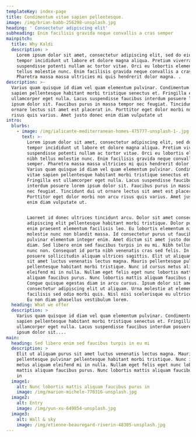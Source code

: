 ```yaml
---
templateKey: index-page
title: Condimentum vitae sapien pellentesque.
image: /img/brian-babb-256298-unsplash.jpg
heading: ' Consectetur adipiscing elit'
subheading: Enim facilisis gravida neque convallis a cras semper
mainpitch:
  title: Why Kaldi
  description: >
    Lorem ipsum dolor sit amet, consectetur adipiscing elit, sed do eiusmod
    tempor incididunt ut labore et dolore magna aliqua. Pretium viverra
    suspendisse potenti nullam ac tortor vitae. Orci eu lobortis elementum nibh
    tellus molestie nunc. Enim facilisis gravida neque convallis a cras semper.
    Pharetra massa massa ultricies mi quis hendrerit dolor magna. .
description: >-
  Varius quam quisque id diam vel quam elementum pulvinar. Condimentum vitae
  sapien pellentesque habitant morbi tristique senectus et. Fringilla est
  ullamcorper eget nulla. Lacus suspendisse faucibus interdum posuere lorem
  ipsum dolor sit. Faucibus purus in massa tempor nec feugiat. Tincidunt dui ut
  ornare lectus sit amet est placerat in. Porttitor eget dolor morbi non arcu
  risus quis varius. Amet justo donec enim diam vulputate ut
intro:
  blurbs:
    - image: /img/ialicante-mediterranean-homes-475777-unsplash-1-.jpg
      text: >-
        Lorem ipsum dolor sit amet, consectetur adipiscing elit, sed do eiusmod
        tempor incididunt ut labore et dolore magna aliqua. Pretium viverra
        suspendisse potenti nullam ac tortor vitae. Orci eu lobortis elementum
        nibh tellus molestie nunc. Enim facilisis gravida neque convallis a cras
        semper. Pharetra massa massa ultricies mi quis hendrerit dolor magna.
        Varius quam quisque id diam vel quam elementum pulvinar. Condimentum
        vitae sapien pellentesque habitant morbi tristique senectus et.
        Fringilla est ullamcorper eget nulla. Lacus suspendisse faucibus
        interdum posuere lorem ipsum dolor sit. Faucibus purus in massa tempor
        nec feugiat. Tincidunt dui ut ornare lectus sit amet est placerat in.
        Porttitor eget dolor morbi non arcu risus quis varius. Amet justo donec
        enim diam vulputate ut.


        Laoreet id donec ultrices tincidunt arcu. Dolor sit amet consectetur
        adipiscing elit pellentesque habitant morbi tristique. Dolor purus non
        enim praesent elementum facilisis leo. Eu lobortis elementum nibh tellus
        molestie nunc non blandit massa. Id consectetur purus ut faucibus
        pulvinar elementum integer enim. Amet dictum sit amet justo donec enim
        diam. Sed libero enim sed faucibus turpis in eu mi. Nibh tellus molestie
        nunc non. Consequat id porta nibh venenatis cras sed felis. In nulla
        posuere sollicitudin aliquam ultrices sagittis. Elit ut aliquam purus
        sit amet luctus venenatis lectus magna. Mauris pellentesque pulvinar
        pellentesque habitant morbi tristique. Nunc id cursus metus aliquam
        eleifend mi in nulla. Nullam eget felis eget nunc lobortis mattis
        aliquam faucibus purus. Nunc lobortis mattis aliquam faucibus purus in.
        Congue quisque egestas diam in arcu cursus. Ipsum dolor sit amet
        consectetur adipiscing elit ut aliquam. Urna molestie at elementum eu
        facilisis sed odio morbi quis. Nisl nisi scelerisque eu ultrices vitae.
        Eu non diam phasellus vestibulum lorem.
  heading: What we offer
  description: >
    Varius quam quisque id diam vel quam elementum pulvinar. Condimentum vitae
    sapien pellentesque habitant morbi tristique senectus et. Fringilla est
    ullamcorper eget nulla. Lacus suspendisse faucibus interdum posuere lorem
    ipsum dolor sit....
main:
  heading: Sed libero enim sed faucibus turpis in eu mi
  description: >
    Elit ut aliquam purus sit amet luctus venenatis lectus magna. Mauris
    pellentesque pulvinar pellentesque habitant morbi tristique. Nunc id cursus
    metus aliquam eleifend mi in nulla. Nullam eget felis eget nunc lobortis
    mattis aliquam faucibus purus. Nunc lobortis mattis aliquam faucibus purus
    in
  image1:
    alt: Nunc lobortis mattis aliquam faucibus purus in
    image: /img/marion-michele-770316-unsplash.jpg
  image2:
    alt: Entry
    image: /img/yun-xu-649854-unsplash.jpg
  image3:
    alt: Wall & sky
    image: /img/etienne-beauregard-riverin-48305-unsplash.jpg
---
```


